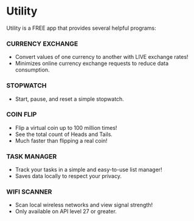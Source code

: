 # Utility
Utility is a FREE app that provides several helpful programs:

### CURRENCY EXCHANGE
* Convert values of one currency to another with LIVE exchange rates!
* Minimizes online currency exchange requests to reduce data consumption.

### STOPWATCH
* Start, pause, and reset a simple stopwatch.

### COIN FLIP
* Flip a virtual coin up to 100 million times!
* See the total count of Heads and Tails.
* Much faster than flipping a real coin!

### TASK MANAGER
* Track your tasks in a simple and easy-to-use list manager!
* Saves data locally to respect your privacy.

### WIFI SCANNER
* Scan local wireless networks and view signal strength!
* Only available on API level 27 or greater.
